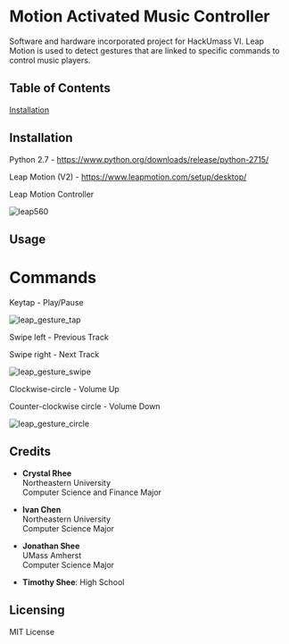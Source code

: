 # Motion Activated Music Controller
Software and hardware incorporated project for HackUmass VI. Leap Motion is used to detect gestures that are linked to specific commands to control music players.

## Table of Contents
[Installation](#installation)

## Installation
  Python 2.7  - https://www.python.org/downloads/release/python-2715/
  
  
  Leap Motion (V2) - https://www.leapmotion.com/setup/desktop/

  Leap Motion Controller 
  
  
  ![leap560](https://user-images.githubusercontent.com/25557896/46907770-abcd6f00-cee5-11e8-8a68-b1144c110064.jpg)
## Usage

# Commands
Keytap - Play/Pause


![leap_gesture_tap](https://user-images.githubusercontent.com/25557896/46907721-d4089e00-cee4-11e8-85bd-5009e10b08de.png)

Swipe left - Previous Track


Swipe right - Next Track


![leap_gesture_swipe](https://user-images.githubusercontent.com/25557896/46907719-d2d77100-cee4-11e8-8fc9-e49030aeab86.png)

Clockwise-circle - Volume Up


Counter-clockwise circle - Volume Down


![leap_gesture_circle](https://user-images.githubusercontent.com/25557896/46907718-d10dad80-cee4-11e8-8ad9-7b74e119030b.png)

## Credits
- **Crystal Rhee**  
  Northeastern University  
  Computer Science and Finance Major  

- **Ivan Chen**  
  Northeastern University  
  Computer Science Major  

- **Jonathan Shee**  
  UMass Amherst  
  Computer Science Major  

- **Timothy Shee**:
  High School  
## Licensing
  MIT License
